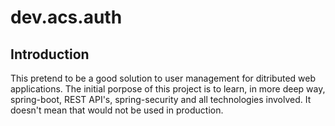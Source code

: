 # dev.acs.auth
## Introduction

This pretend to be a good solution to user management for ditributed web applications. The initial porpose of this project is to learn, in more deep way, spring-boot, REST API's, spring-security and all technologies involved. It doesn't mean that would not be used in production. 




